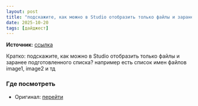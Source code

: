 ```yaml
---
layout: post
title: "подскажите, как можно в Studio отобразить только файлы и заранее подготовленного списка?"
date: 2025-10-20
tags: [дайджест]
---
```


**Источник:** [ссылка](https://t.me/imstocker_chat_ru/12028)

Кратко: подскажите, как можно в Studio отобразить только файлы и заранее подготовленного списка? например есть список имен файлов image1, image2 и тд

### Где посмотреть
- Оригинал: [перейти]({link})
